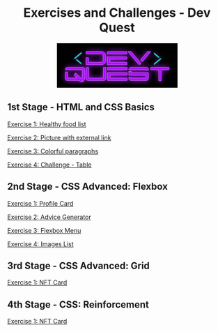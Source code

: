 
<div align="center">

# Exercises and Challenges - Dev Quest

![ ](/dev-quest-logo.png)

</div>

## 1st Stage - HTML and CSS Basics

[Exercise 1: Healthy food list](https://carolinaciolin.github.io/dev-quest/html-css-basic/ex1.html)

[Exercise 2: Picture with external link](https://carolinaciolin.github.io/dev-quest/html-css-basic/ex2.html)

[Exercise 3: Colorful paragraphs](https://carolinaciolin.github.io/dev-quest/html-css-basic/ex3/index.html)

[Exercise 4: Challenge - Table](https://carolinaciolin.github.io/dev-quest/html-css-basic/desafio-tabela/index.html)


## 2nd Stage - CSS Advanced: Flexbox

[Exercise 1: Profile Card](https://carolinaciolin.github.io/dev-quest/advanced-css-flexbox/ex1-profile-card/index.html)

[Exercise 2: Advice Generator](https://carolinaciolin.github.io/dev-quest/advanced-css-flexbox/ex2-advice-generator/index.html)

[Exercise 3: Flexbox Menu](https://carolinaciolin.github.io/dev-quest/advanced-css-flexbox/ex3-flexbox-menu/index.html)

[Exercise 4: Images List](https://carolinaciolin.github.io/dev-quest/advanced-css-flexbox/ex4-images-list/index.html)


## 3rd Stage - CSS Advanced: Grid

[Exercise 1: NFT Card](https://carolinaciolin.github.io/dev-quest/advanced-css-flexbox/ex4-images-list/index.html)


## 4th Stage - CSS: Reinforcement

[Exercise 1: NFT Card](https://carolinaciolin.github.io/nft-preview-card/)